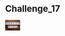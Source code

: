 # Challenge_17

<img src="https://github.com/LindsayTeeters/Challenge_17/blob/main/Resources/CreditRiskTiles.png" width="48">

